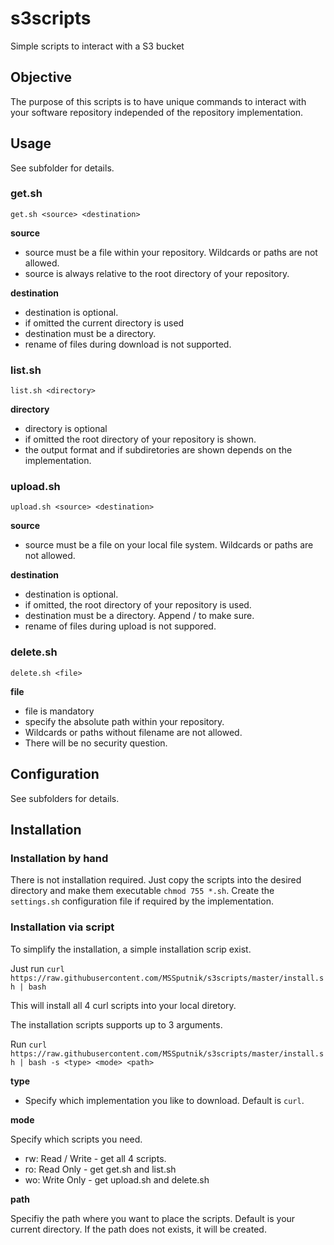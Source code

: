 # s3scripts
Simple scripts to interact with a S3 bucket

## Objective
The purpose of this scripts is to have unique commands to interact with your software repository independed of the repository implementation.

## Usage
See subfolder for details.

### get.sh
`get.sh <source> <destination>`

**source**
- source must be a file within your repository. Wildcards or paths are not allowed.
- source is always relative to the root directory of your repository.

**destination**
- destination is optional.
- if omitted the current directory is used
- destination must be a directory. 
- rename of files during download is not supported.

### list.sh
`list.sh <directory>`

**directory**
- directory is optional
- if omitted the root directory of your repository is shown.
- the output format and if subdiretories are shown depends on the implementation.

### upload.sh
`upload.sh <source> <destination>`

**source**
- source must be a file on your local file system. Wildcards or paths are not allowed.

**destination**
- destination is optional. 
- if omitted, the root directory of your repository is used.
- destination must be a directory. Append / to make sure.
- rename of files during upload is not suppored.

### delete.sh
`delete.sh <file>`

**file**
- file is mandatory
- specify the absolute path within your repository.
- Wildcards or paths without filename are not allowed.
- There will be no security question.

## Configuration
See subfolders for details.

## Installation

### Installation by hand
There is not installation required. Just copy the scripts into the desired directory and make them executable `chmod 755 *.sh`. Create the `settings.sh` configuration file if required by the implementation.

### Installation via script
To simplify the installation, a simple installation scrip exist.

Just run `curl https://raw.githubusercontent.com/MSSputnik/s3scripts/master/install.sh | bash`

This will install all 4 curl scripts into your local diretory.

The installation scripts supports up to 3 arguments.

Run `curl https://raw.githubusercontent.com/MSSputnik/s3scripts/master/install.sh | bash -s <type> <mode> <path>`

**type**
- Specify which implementation you like to download. Default is `curl`.

**mode**

Specify which scripts you need. 
- rw: Read / Write - get all 4 scripts.
- ro: Read Only - get get.sh and list.sh
- wo: Write Only - get upload.sh and delete.sh

**path**

Specifiy the path where you want to place the scripts. Default is your current directory.
If the path does not exists, it will be created.

